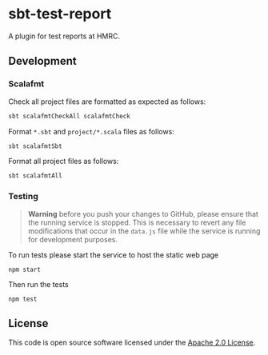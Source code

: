 # sbt-test-report

A plugin for test reports at HMRC.

## Development

### Scalafmt

Check all project files are formatted as expected as follows:

```bash
sbt scalafmtCheckAll scalafmtCheck
```

Format `*.sbt` and `project/*.scala` files as follows:

```bash
sbt scalafmtSbt
```

Format all project files as follows:

```bash
sbt scalafmtAll
```

### Testing

> **Warning**
> before you push your changes to GitHub, please ensure that the running service is stopped. This is necessary to revert any file modifications that occur in the `data.js` file while the service is running for development purposes.


To run tests please start the service to host the static web page
```
npm start
```

Then run the tests
```
npm test
```

## License

This code is open source software licensed under the [Apache 2.0 License]("http://www.apache.org/licenses/LICENSE-2.0.html").
